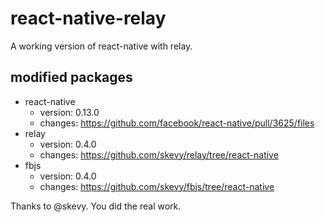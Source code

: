 # react-native-relay

A working version of react-native with relay.

## modified packages

- react-native
  - version: 0.13.0
  - changes: https://github.com/facebook/react-native/pull/3625/files
- relay
  - version: 0.4.0
  - changes: https://github.com/skevy/relay/tree/react-native
- fbjs
  - version: 0.4.0
  - changes: https://github.com/skevy/fbjs/tree/react-native

Thanks to @skevy. You did the real work.
